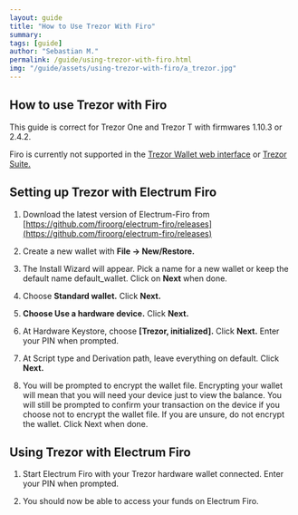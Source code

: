 ```yaml
---
layout: guide
title: "How to Use Trezor With Firo"
summary: 
tags: [guide]
author: "Sebastian M."
permalink: /guide/using-trezor-with-firo.html
img: "/guide/assets/using-trezor-with-firo/a_trezor.jpg"
---
```


## How to use Trezor with Firo

This guide is correct for Trezor One and Trezor T with firmwares 1.10.3 or 2.4.2. 

Firo is currently not supported in the [Trezor Wallet web interface](https://wallet.trezor.io) or [Trezor Suite.](https://suite.trezor.io/)

## Setting up Trezor with Electrum Firo

1. Download the latest version of Electrum-Firo from [https://github.com/firoorg/electrum-firo/releases](https://github.com/firoorg/electrum-firo/releases)

2. Create a new wallet with **File -> New/Restore.**

3. The Install Wizard will appear. Pick a name for a new wallet or keep the default name default_wallet. Click on **Next** when done.

4. Choose **Standard wallet.** Click **Next.**

5. **Choose Use a hardware device.** Click **Next.**

6. At Hardware Keystore, choose **[Trezor, initialized].** Click **Next.** Enter your PIN when prompted.

7. At Script type and Derivation path, leave everything on default. Click **Next.**

8. You will be prompted to encrypt the wallet file. Encrypting your wallet will mean that you will need your device just to view the balance. You will still be prompted to confirm your transaction on the device if you choose not to encrypt the wallet file. If you are unsure, do not encrypt the wallet. Click Next when done.

## Using Trezor with Electrum Firo

1. Start Electrum Firo with your Trezor hardware wallet connected. Enter your PIN when prompted.

2. You should now be able to access your funds on Electrum Firo.
